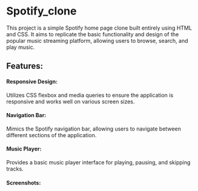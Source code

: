 # Spotify_clone
This project is a simple Spotify home page clone built entirely using HTML and CSS. It aims to replicate the basic functionality and design of the popular music streaming platform, allowing users to browse, search, and play music.

## Features:
#### Responsive Design: 
Utilizes CSS flexbox and media queries to ensure the application is responsive and works well on various screen sizes.
#### Navigation Bar: 
Mimics the Spotify navigation bar, allowing users to navigate between different sections of the application.

#### Music Player: 
Provides a basic music player interface for playing, pausing, and skipping tracks.

#### Screenshots:
